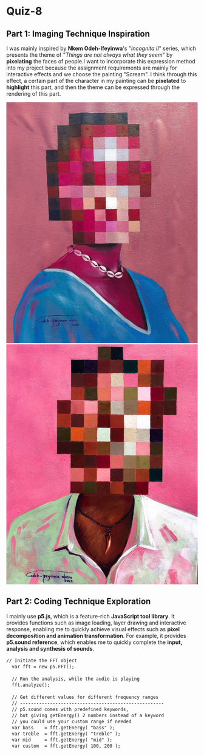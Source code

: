 # Quiz-8

## Part 1: Imaging Technique Inspiration

I was mainly inspired by **Nkem Odeh-Ifeyinwa**'s "_Incognita II_" series, which presents the theme of "_Things are not always what they seem_" by **pixelating** the faces of people.I want to incorporate this expression method into my project because the assignment requirements are mainly for interactive effects and we choose the painting "Scream". I think through this effect, a certain part of the character in my painting can be **pixelated** to **highlight** this part, and then the theme can be expressed through the rendering of this part.

![Pixel art work from Nkem Odeh-Ifeyinwa](readmeImages/185192808_120469360180151_8212638913963074536_n.jpg)
![Pixel art work from Nkem Odeh-Ifeyinwa](readmeImages/nkem_odeh.ifeyinwa_oil_portrait_with_the_face_pixelated.jpg)

## Part 2: Coding Technique Exploration

I mainly use **p5.js**, which is a feature-rich **JavaScript tool library**. It provides functions such as image loading, layer drawing and interactive response, enabling me to quickly achieve visual effects such as **pixel decomposition and animation transformation**. For example, it provides **p5.sound reference**, which enables me to quickly complete the **input, analysis and synthesis of sounds**.

```
// Initiate the FFT object
  var fft = new p5.FFT();

  // Run the analysis, while the audio is playing
  fft.analyze();

  // Get different values for different frequency ranges
  // -----------------------------------------------------
  // p5.sound comes with predefined keywords,
  // but giving getEnergy() 2 numbers instead of a keyword
  // you could use your custom range if needed
  var bass    = fft.getEnergy( "bass" );
  var treble  = fft.getEnergy( "treble" );
  var mid     = fft.getEnergy( "mid" );
  var custom  = fft.getEnergy( 100, 200 );
```
